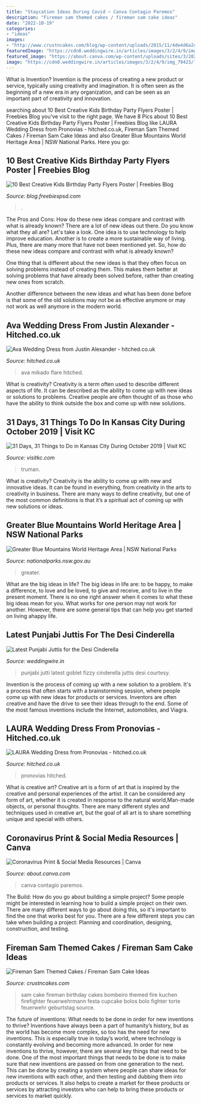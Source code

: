 ```yaml
---
title: "Staycation Ideas During Covid ~ Canva Contagio Paremos"
description: "Fireman sam themed cakes / fireman sam cake ideas"
date: "2022-10-19"
categories:
- "ideas"
images:
- "http://www.crustncakes.com/blog/wp-content/uploads/2015/11/4de4d6a2c19ec1f43747fdf2c2da148d.jpg"
featuredImage: "https://cdn0.weddingwire.in/articles/images/3/2/4/9/img_79423/latest-punjabi-jutti-fizzy-goblet-lead-image.jpg"
featured_image: "https://about.canva.com/wp-content/uploads/sites/3/2020/03/Canva-Coronavirus-Disease-Collection-poster-3.png"
image: "https://cdn0.weddingwire.in/articles/images/3/2/4/9/img_79423/latest-punjabi-jutti-fizzy-goblet-lead-image.jpg"
---
```



What is Invention?
Invention is the process of creating a new product or service, typically using creativity and imagination. It is often seen as the beginning of a new era in any organization, and can be seen as an important part of creativity and innovation.

	

		
searching about 10 Best Creative Kids Birthday Party Flyers Poster | Freebies Blog you've visit to the right page. We have 8 Pics about 10 Best Creative Kids Birthday Party Flyers Poster | Freebies Blog like LAURA Wedding Dress from Pronovias - hitched.co.uk, Fireman Sam Themed Cakes / Fireman Sam Cake Ideas and also Greater Blue Mountains World Heritage Area | NSW National Parks. Here you go:
		
    
## 10 Best Creative Kids Birthday Party Flyers Poster | Freebies Blog

<img loading=lazy src="https://3.bp.blogspot.com/-Ku5tC5xmytE/U_dvfEeiRPI/AAAAAAAABe0/-3d7LSvQh-8/s1600/Kids%2BBirthday%2BParty%2B09.jpg" onerror="this.onerror=null;this.src='https://tse1.mm.bing.net/th?id=OIP.Ru5EEcr-_4K-AEJYwoVe0gHaLS&amp;pid=15.1';" alt="10 Best Creative Kids Birthday Party Flyers Poster | Freebies Blog">

_Source: blog.freebiespsd.com_

>. 

	

The Pros and Cons: How do these new ideas compare and contrast with what is already known?
There are a lot of new ideas out there. Do you know what they all are? Let's take a look. 
One idea is to use technology to help improve education. Another is to create a more sustainable way of living. Plus, there are many more that have not been mentioned yet. So, how do these new ideas compare and contrast with what is already known?

One thing that is different about the new ideas is that they often focus on solving problems instead of creating them. This makes them better at solving problems that have already been solved before, rather than creating new ones from scratch. 

Another difference between the new ideas and what has been done before is that some of the old solutions may not be as effective anymore or may not work as well anymore in the modern world.

    
## Ava Wedding Dress From Justin Alexander - Hitched.co.uk

<img loading=lazy src="https://cdn0.hitched.co.uk/cat/492005--mfvg492005.jpg" onerror="this.onerror=null;this.src='https://tse2.mm.bing.net/th?id=OIP.lj2Yg9Y2RZyeobzCMPKFYwHaLH&amp;pid=15.1';" alt="Ava Wedding Dress from Justin Alexander - hitched.co.uk">

_Source: hitched.co.uk_

>ava mikado flare hitched. 

	

What is creativity?
Creativity is a term often used to describe different aspects of life. It can be described as the ability to come up with new ideas or solutions to problems. Creative people are often thought of as those who have the ability to think outside the box and come up with new solutions.

    
## 31 Days, 31 Things To Do In Kansas City During October 2019 | Visit KC

<img loading=lazy src="https://visitkcd8.s3.us-west-2.amazonaws.com/s3fs-public/independence-truman_home-web.jpg" onerror="this.onerror=null;this.src='https://tse2.mm.bing.net/th?id=OIP.KvzLEj1N19lK7fhOXJSfVwHaDt&amp;pid=15.1';" alt="31 Days, 31 Things to Do in Kansas City During October 2019 | Visit KC">

_Source: visitkc.com_

>truman. 

	

What is creativity?
Creativity is the ability to come up with new and innovative ideas. It can be found in everything, from creativity in the arts to creativity in business. There are many ways to define creativity, but one of the most common definitions is that it’s a spiritual act of coming up with new solutions or ideas.

    
## Greater Blue Mountains World Heritage Area | NSW National Parks

<img loading=lazy src="https://www.nationalparks.nsw.gov.au/-/media/npws/images/high-level-content/greater-blue-mountains/bundle-main-gbmwha-ruined-castle.jpg" onerror="this.onerror=null;this.src='https://tse2.mm.bing.net/th?id=OIP.tAOrxStYMd_Yau28MKrYUAHaEz&amp;pid=15.1';" alt="Greater Blue Mountains World Heritage Area | NSW National Parks">

_Source: nationalparks.nsw.gov.au_

>greater. 

	

What are the big ideas in life?
The big ideas in life are: to be happy, to make a difference, to love and be loved, to give and receive, and to live in the present moment. There is no one right answer when it comes to what these big ideas mean for you. What works for one person may not work for another. However, there are some general tips that can help you get started on living ahappy life.

    
## Latest Punjabi Juttis For The Desi Cinderella

<img loading=lazy src="https://cdn0.weddingwire.in/articles/images/3/2/4/9/img_79423/latest-punjabi-jutti-fizzy-goblet-lead-image.jpg" onerror="this.onerror=null;this.src='https://tse3.mm.bing.net/th?id=OIP.EPdaMojf4Shr8ihpryte0AHaHa&amp;pid=15.1';" alt="Latest Punjabi Juttis for the Desi Cinderella">

_Source: weddingwire.in_

>punjabi jutti latest goblet fizzy cinderella juttis desi courtesy. 

	

Invention is the process of coming up with a new solution to a problem. It's a process that often starts with a brainstorming session, where people come up with new ideas for products or services. Inventors are often creative and have the drive to see their ideas through to the end. Some of the most famous inventions include the Internet, automobiles, and Viagra.

    
## LAURA Wedding Dress From Pronovias - Hitched.co.uk

<img loading=lazy src="https://cdn0.hitched.co.uk/cat/wedding-dresses/pronovias/laura--mfvo351339.jpg" onerror="this.onerror=null;this.src='https://tse4.mm.bing.net/th?id=OIP.FA--mTo5_h0SJJTW698-KwHaKe&amp;pid=15.1';" alt="LAURA Wedding Dress from Pronovias - hitched.co.uk">

_Source: hitched.co.uk_

>pronovias hitched. 

	

What is creative art?
Creative art is a form of art that is inspired by the creative and personal experiences of the artist. It can be considered any form of art, whether it is created in response to the natural world,Man-made objects, or personal thoughts. There are many different styles and techniques used in creative art, but the goal of all art is to share something unique and special with others.

    
## Coronavirus Print &amp; Social Media Resources | Canva

<img loading=lazy src="https://about.canva.com/wp-content/uploads/sites/3/2020/03/Canva-Coronavirus-Disease-Collection-poster-3.png" onerror="this.onerror=null;this.src='https://tse3.mm.bing.net/th?id=OIP.pT4I44b69tavZXX1gsx7xgHaKe&amp;pid=15.1';" alt="Coronavirus Print &amp; Social Media Resources | Canva">

_Source: about.canva.com_

>canva contagio paremos. 

	

The Build: How do you go about building a simple project?
Some people might be interested in learning how to build a simple project on their own. There are many different ways to go about doing this, so it's important to find the one that works best for you. There are a few different steps you can take when building a project: Planning and coordination, designing, construction, and testing.

    
## Fireman Sam Themed Cakes / Fireman Sam Cake Ideas

<img loading=lazy src="http://www.crustncakes.com/blog/wp-content/uploads/2015/11/4de4d6a2c19ec1f43747fdf2c2da148d.jpg" onerror="this.onerror=null;this.src='https://tse1.mm.bing.net/th?id=OIP.w0-14XRWauqJZVTMebLewQHaJ4&amp;pid=15.1';" alt="Fireman Sam Themed Cakes / Fireman Sam Cake Ideas">

_Source: crustncakes.com_

>sam cake fireman birthday cakes bombeiro themed fire kuchen firefighter feuerwehrmann festa cupcake bolos bolo fighter torte feuerwehr geburtstag source. 

	

The future of inventions: What needs to be done in order for new inventions to thrive?
Inventions have always been a part of humanity’s history, but as the world has become more complex, so too has the need for new inventions. This is especially true in today’s world, where technology is constantly evolving and becoming more advanced. In order for new inventions to thrive, however, there are several key things that need to be done. 
One of the most important things that needs to be done is to make sure that new inventions are passed on from one generation to the next. This can be done by creating a system where people can share ideas for new inventions with each other, and then testing and dubbing them into products or services. It also helps to create a market for these products or services by attracting investors who can help to bring these products or services to market quickly.


